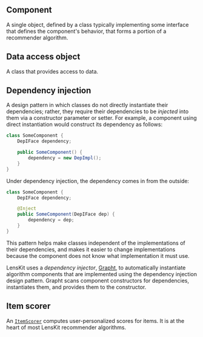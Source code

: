 ## Component

A single object, defined by a class typically implementing some interface that defines the component's behavior, that forms a portion of a recommender algorithm.

## Data access object

A class that provides access to data.

## Dependency injection

A design pattern in which classes do not directly instantiate their dependencies; rather, they require their dependencies to be *injected* into them via a constructor parameter or setter.  For example, a component using direct instantiation would construct its dependency as follows:

~~~java
class SomeComponent {
    DepIFace dependency;

    public SomeComponent() {
        dependency = new DepImpl();
    }
}
~~~

Under dependency injection, the dependency comes in from the outside:

~~~java
class SomeComponent {
    DepIFace dependency;

    @Inject
    public SomeComponent(DepIFace dep) {
        dependency = dep;
    }
}
~~~

This pattern helps make classes independent of the implementations of their dependencies, and makes it easier to change implementations because the component does not know what implementation it must use.

LensKit uses a *dependency injector*, [Grapht](http://grapht.grouplens.org), to automatically instantiate algorithm components that are implemented using the dependency injection design pattern.  Grapht scans component constructors for dependencies, instantiates them, and provides them to the constructor.

## Item scorer

[ItemScorer]: /apidocs/org/lenskit/api/ItemScorer.html

An [`ItemScorer`][ItemScorer] computes user-personalized scores for items.  It is at the heart of most LensKit recommender algorithms.
